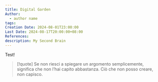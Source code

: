 ```yaml
---
title: Digital Garden
Author:
  - author name
tags: 
Creation Date: 2024-08-01T23:00:00
Last Date: 2024-08-17T20:00:00+08:00
References: 
description: My Second Brain
---
```


Test!

>[!quote]
>Se non riesci a spiegare un argomento semplicemente, significa che non l’hai capito abbastanza.
>Ciò che non posso creare, non capisco.
